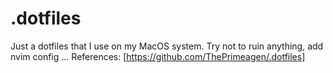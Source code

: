 # .dotfiles
Just a dotfiles that I use on my MacOS system.
Try not to ruin anything, add nvim config ...
References:
[https://github.com/ThePrimeagen/.dotfiles]
